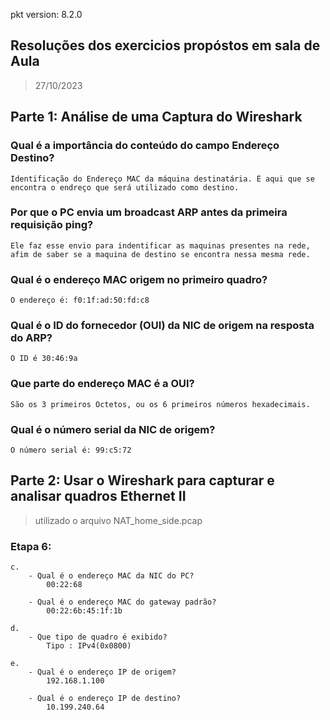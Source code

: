 pkt version: 8.2.0

## Resoluções dos exercicios propóstos em sala de Aula

> 27/10/2023

## Parte 1: Análise de uma Captura do Wireshark

### Qual é a importância do conteúdo do campo Endereço Destino?

    Identificação do Endereço MAC da máquina destinatária. É aqui que se encontra o endreço que será utilizado como destino.

### Por que o PC envia um broadcast ARP antes da primeira requisição ping?

    Ele faz esse envio para indentificar as maquinas presentes na rede, afim de saber se a maquina de destino se encontra nessa mesma rede.

### Qual é o endereço MAC origem no primeiro quadro?

    O endereço é: f0:1f:ad:50:fd:c8

### Qual é o ID do fornecedor (OUI) da NIC de origem na resposta do ARP?

    O ID é 30:46:9a

### Que parte do endereço MAC é a OUI?

    São os 3 primeiros Octetos, ou os 6 primeiros números hexadecimais.

### Qual é o número serial da NIC de origem? 

    O número serial é: 99:c5:72


## Parte 2: Usar o Wireshark para capturar e analisar quadros Ethernet II
> utilizado o arquivo NAT_home_side.pcap

### Etapa 6: 
    c. 
        - Qual é o endereço MAC da NIC do PC?
            00:22:68

        - Qual é o endereço MAC do gateway padrão?
            00:22:6b:45:1f:1b

    d.
        - Que tipo de quadro é exibido?
            Tipo : IPv4(0x0800)

    e.
        - Qual é o endereço IP de origem?
            192.168.1.100

        - Qual é o endereço IP de destino?
            10.199.240.64